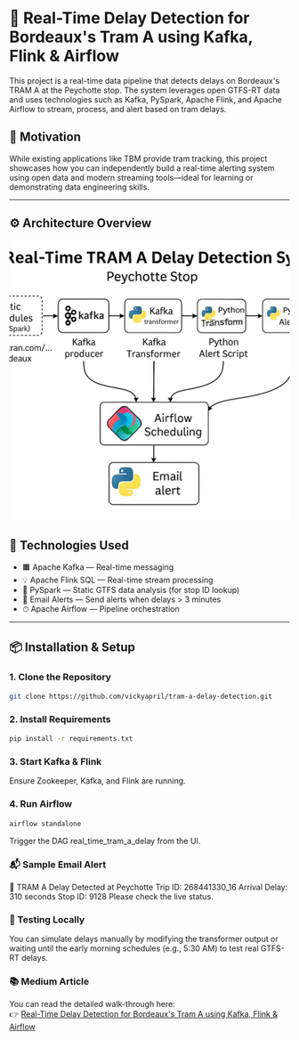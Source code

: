 # 🚦 Real-Time Delay Detection for Bordeaux's Tram A using Kafka, Flink & Airflow

This project is a real-time data pipeline that detects delays on Bordeaux's TRAM A at the Peychotte stop. The system leverages open GTFS-RT data and uses technologies such as Kafka, PySpark, Apache Flink, and Apache Airflow to stream, process, and alert based on tram delays.

## 📌 Motivation

While existing applications like TBM provide tram tracking, this project showcases how you can independently build a real-time alerting system using open data and modern streaming tools—ideal for learning or demonstrating data engineering skills.

---

## ⚙️ Architecture Overview
![Architecture](https://github.com/Vickyapril/tram-a-delay-detection/blob/main/screenshots/Architecture.jpeg)

## 🔧 Technologies Used

- 🟧 Apache Kafka — Real-time messaging
- 💡 Apache Flink SQL — Real-time stream processing
- 🧠 PySpark — Static GTFS data analysis (for stop ID lookup)
- 📩 Email Alerts — Send alerts when delays > 3 minutes
- ⏱ Apache Airflow — Pipeline orchestration

---

## 📦 Installation & Setup

### 1. Clone the Repository
```bash
git clone https://github.com/vickyapril/tram-a-delay-detection.git
```


### 2. Install Requirements
```bash
pip install -r requirements.txt
```


### 3. Start Kafka & Flink
Ensure Zookeeper, Kafka, and Flink are running.

### 4. Run Airflow
```bash
airflow standalone
```
Trigger the DAG real_time_tram_a_delay from the UI.


### 📬 Sample Email Alert
🚨 TRAM A Delay Detected at Peychotte
Trip ID: 268441330_16
Arrival Delay: 310 seconds
Stop ID: 9128
Please check the live status.

### 🧪 Testing Locally
You can simulate delays manually by modifying the transformer output or waiting until the early morning schedules (e.g., 5:30 AM) to test real GTFS-RT delays.


### 📚 Medium Article

You can read the detailed walk-through here:  
👉 [Real-Time Delay Detection for Bordeaux's Tram A using Kafka, Flink & Airflow](https://medium.com/@vickyapril/real-time-delay-detection-for-bordeauxs-tram-a-using-kafka-flink-airflow-33018d625c08)


